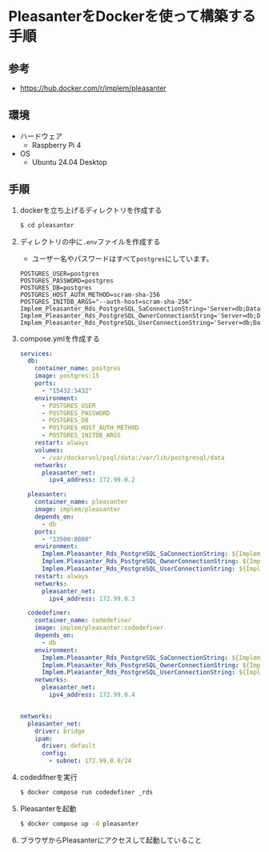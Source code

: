 # PleasanterをDockerを使って構築する手順

## 参考
- https://hub.docker.com/r/implem/pleasanter

## 環境
- ハードウェア
    - Raspberry Pi 4
- OS
    - Ubuntu 24.04 Desktop


## 手順

1. dockerを立ち上げるディレクトリを作成する

    ```bash
    $ cd pleasanter
    ```

2. ディレクトリの中に`.env`ファイルを作成する
    - ユーザー名やパスワードはすべて`postgres`にしています。

    ```env
    POSTGRES_USER=postgres
    POSTGRES_PASSWORD=postgres
    POSTGRES_DB=postgres
    POSTGRES_HOST_AUTH_METHOD=scram-sha-256
    POSTGRES_INITDB_ARGS="--auth-host=scram-sha-256"
    Implem_Pleasanter_Rds_PostgreSQL_SaConnectionString='Server=db;Database=postgres;UID=postgres;PWD=postgres'
    Implem_Pleasanter_Rds_PostgreSQL_OwnerConnectionString='Server=db;Database=#ServiceName#;UID=#ServiceName#_Owner;PWD=postgres'
    Implem_Pleasanter_Rds_PostgreSQL_UserConnectionString='Server=db;Database=#ServiceName#;UID=#ServiceName#_User;PWD=postgres'
    ```

3. compose.ymlを作成する

    ```yml
    services:
      db:
        container_name: postgres
        image: postgres:15
        ports:
          - "15432:5432"
        environment:
          - POSTGRES_USER
          - POSTGRES_PASSWORD
          - POSTGRES_DB
          - POSTGRES_HOST_AUTH_METHOD
          - POSTGRES_INITDB_ARGS
        restart: always
        volumes:
          - /var/dockervol/psql/data:/var/lib/postgresql/data
        networks:
          pleasanter_net:
            ipv4_address: 172.99.0.2

      pleasanter:
        container_name: pleasanter
        image: implem/pleasanter
        depends_on:
          - db
        ports:
          - "13500:8080"
        environment:
          Implem.Pleasanter_Rds_PostgreSQL_SaConnectionString: ${Implem_Pleasanter_Rds_PostgreSQL_SaConnectionString}
          Implem.Pleasanter_Rds_PostgreSQL_OwnerConnectionString: ${Implem_Pleasanter_Rds_PostgreSQL_OwnerConnectionString}
          Implem.Pleasanter_Rds_PostgreSQL_UserConnectionString: ${Implem_Pleasanter_Rds_PostgreSQL_UserConnectionString}
        restart: always
        networks:
          pleasanter_net:
            ipv4_address: 172.99.0.3

      codedefiner:
        container_name: codedefiner
        image: implem/pleasanter:codedefiner
        depends_on:
          - db
        environment:
          Implem.Pleasanter_Rds_PostgreSQL_SaConnectionString: ${Implem_Pleasanter_Rds_PostgreSQL_SaConnectionString}
          Implem.Pleasanter_Rds_PostgreSQL_OwnerConnectionString: ${Implem_Pleasanter_Rds_PostgreSQL_OwnerConnectionString}
          Implem.Pleasanter_Rds_PostgreSQL_UserConnectionString: ${Implem_Pleasanter_Rds_PostgreSQL_UserConnectionString}
        networks:
          pleasanter_net:
            ipv4_address: 172.99.0.4


    networks:
      pleasanter_net:
        driver: bridge
        ipam:
          driver: default
          config:
            - subnet: 172.99.0.0/24

    ```

4. codedifnerを実行

    ```bash
    $ docker compose run codedefiner _rds 
    ```

5. Pleasanterを起動

    ```bash
    $ docker compose up -d pleasanter
    ```

6. ブラウザからPleasanterにアクセスして起動していること